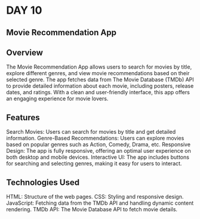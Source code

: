 # DAY 10
## Movie Recommendation App
## Overview
The Movie Recommendation App allows users to search for movies by title, explore different genres, and view movie recommendations based on their selected genre. The app fetches data from The Movie Database (TMDb) API to provide detailed information about each movie, including posters, release dates, and ratings. With a clean and user-friendly interface, this app offers an engaging experience for movie lovers.

## Features
Search Movies: Users can search for movies by title and get detailed information.
Genre-Based Recommendations: Users can explore movies based on popular genres such as Action, Comedy, Drama, etc.
Responsive Design: The app is fully responsive, offering an optimal user experience on both desktop and mobile devices.
Interactive UI: The app includes buttons for searching and selecting genres, making it easy for users to interact.
## Technologies Used
HTML: Structure of the web pages.
CSS: Styling and responsive design.
JavaScript: Fetching data from the TMDb API and handling dynamic content rendering.
TMDb API: The Movie Database API to fetch movie details.

